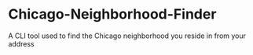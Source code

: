 # Chicago-Neighborhood-Finder
A CLI tool used to find the Chicago neighborhood you reside in from your address
